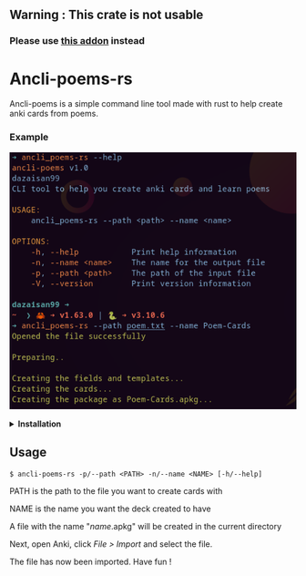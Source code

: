 ## **Warning : This crate is not usable**
### Please use [this addon](https://ankiweb.net/shared/info/2084557901) instead

# Ancli-poems-rs

Ancli-poems is a simple command line tool made with rust to help create anki cards from poems.

### Example
![Example](example.png)

<details><summary><strong>Installation</strong></summary> 
<p> 

### Dependencies
#### *You will only need cargo and git for the installation process*

### Process

Git clone the repository and go into it

```console
$ git clone https://github.com/dazaisan99/ancli-poems-rs

$ cd ancli-poems-rs
```

Build the crate

```console
$ cargo build --release
```

Finally, move the executable in ```target/release``` to a directory in your path (e.g. /usr/bin/ for linux)
</p> 
</details>

## Usage

```console
$ ancli-poems-rs -p/--path <PATH> -n/--name <NAME> [-h/--help]
```

PATH is the path to the file you want to create cards with

NAME is the name you want the deck created to have

A file with the name "*name*.apkg" will be created in the current directory

Next, open Anki, click *File > Import* and select the file.

The file has now been imported. Have fun !
